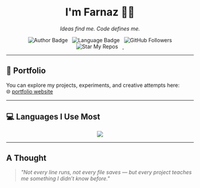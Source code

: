 <h1 align="center">I'm Farnaz 👩‍💻</h1>
<p align="center"><i>Ideas find me. Code defines me.</i></p>
<p align="center">
  <img src="https://img.shields.io/badge/Author-farnaztr-red" alt="Author Badge" />
  <img src="https://img.shields.io/badge/Language-Python-Teal" alt="Language Badge" />
  <img src="https://img.shields.io/github/followers/farnaztr?style=social&label=Followers" alt="GitHub Followers" />
  <img src="https://img.shields.io/github/stars/farnaztr/farnaztr?style=social&label=Star%20My%20Repos" alt="Star My Repos" />
  <a href="https://github.com/farnaztr/your-portfolio-repo">
  </a>
</p>

---

## 🔗 Portfolio

You can explore my projects, experiments, and creative attempts here:  
🌐 [portfolio website](https://farnaztr.github.io/farnaz-portfolio/)

---

## 💻 Languages I Use Most

<p align="center">
<img src="https://github-readme-stats.vercel.app/api/top-langs/?username=farnaztr&layout=compact&langs_count=8&theme=dark&v=2&cache_bust=1720200000" />
</p>

---

## A Thought

> _"Not every line runs, not every file saves — but every project teaches me something I didn’t know before."_
